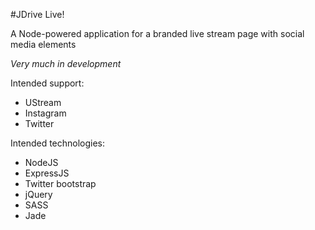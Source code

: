 #JDrive Live!

A Node-powered application for a branded live stream page with social media elements

_Very much in development_

Intended support:

* UStream
* Instagram
* Twitter

Intended technologies:

* NodeJS
* ExpressJS
* Twitter bootstrap
* jQuery
* SASS
* Jade
